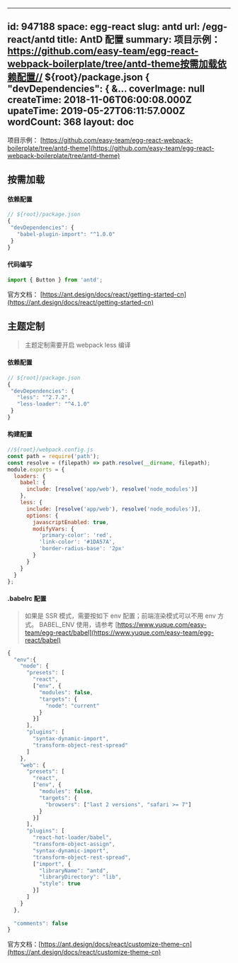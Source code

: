 
---
id: 947188
space: egg-react
slug: antd
url: /egg-react/antd
title: AntD 配置
summary: 项目示例： https://github.com/easy-team/egg-react-webpack-boilerplate/tree/antd-theme按需加载依赖配置// ${root}/package.json {  &quot;devDependencies&quot;: {    &...
coverImage: null
createTime: 2018-11-06T06:00:08.000Z 
upateTime: 2019-05-27T06:11:57.000Z
wordCount: 368
layout: doc
---
项目示例： [https://github.com/easy-team/egg-react-webpack-boilerplate/tree/antd-theme](https://github.com/easy-team/egg-react-webpack-boilerplate/tree/antd-theme)


## 按需加载


#### 依赖配置

```javascript
// ${root}/package.json
{
 "devDependencies": {
   "babel-plugin-import": "^1.0.0"
 }
}
```


#### 代码编写

```javascript
import { Button } from 'antd';
```

官方文档： [https://ant.design/docs/react/getting-started-cn](https://ant.design/docs/react/getting-started-cn)


## 主题定制

> 主题定制需要开启 webpack less 编译 



#### 依赖配置

```javascript
// ${root}/package.json
{
 "devDependencies": {
   "less": "^2.7.2",
   "less-loader": "^4.1.0"
 }
}
```


#### 构建配置

```javascript
//${root}/webpack.config.js
const path = require('path');
const resolve = (filepath) => path.resolve(__dirname, filepath);
module.exports = {
  loaders: {
    babel: {
      include: [resolve('app/web'), resolve('node_modules')]
    },
    less: {
      include: [resolve('app/web'), resolve('node_modules')],
      options: {
        javascriptEnabled: true,
        modifyVars: {
          'primary-color': 'red',
          'link-color': '#1DA57A',
          'border-radius-base': '2px'
        }
      }
    }
  }
};
```


#### .babelrc 配置

> 如果是 SSR 模式，需要按如下 env 配置；前端渲染模式可以不用 env 方式。 BABEL_ENV 使用，请参考 [https://www.yuque.com/easy-team/egg-react/babel](https://www.yuque.com/easy-team/egg-react/babel)


```javascript
{
  "env":{
    "node": {
      "presets": [
        "react",
        ["env", {
          "modules": false,
          "targets": {
            "node": "current"
          }
        }]
      ],
      "plugins": [
        "syntax-dynamic-import",
        "transform-object-rest-spread"
      ]
    },
    "web": {
      "presets": [
        "react",
        ["env", {
          "modules": false,
          "targets": {
            "browsers": ["last 2 versions", "safari >= 7"]
          }
        }]
      ],
      "plugins": [
        "react-hot-loader/babel",
        "transform-object-assign",
        "syntax-dynamic-import",
        "transform-object-rest-spread",
        ["import", {
          "libraryName": "antd",
          "libraryDirectory": "lib",
          "style": true
        }]
      ]
    }
  },
  
  "comments": false
}
```

官方文档：[https://ant.design/docs/react/customize-theme-cn](https://ant.design/docs/react/customize-theme-cn)

  